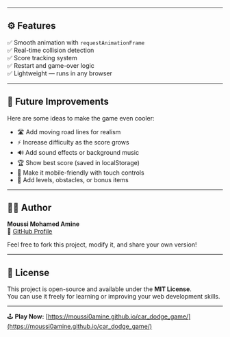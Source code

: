 
---

## ⚙️ Features

✅ Smooth animation with `requestAnimationFrame`  
✅ Real-time collision detection  
✅ Score tracking system  
✅ Restart and game-over logic  
✅ Lightweight — runs in any browser  

---

## 🚀 Future Improvements

Here are some ideas to make the game even cooler:
- 🛣️ Add moving road lines for realism  
- ⚡ Increase difficulty as the score grows  
- 🔊 Add sound effects or background music  
- 🏆 Show best score (saved in localStorage)  
- 📱 Make it mobile-friendly with touch controls  
- 🧱 Add levels, obstacles, or bonus items  

---

## 👨‍💻 Author

**Moussi Mohamed Amine**  
📍 [GitHub Profile](https://github.com/moussi0amine)  

Feel free to fork this project, modify it, and share your own version!

---

## 🪪 License

This project is open-source and available under the **MIT License**.  
You can use it freely for learning or improving your web development skills.

---

🕹️ **Play Now:** [https://moussi0amine.github.io/car_dodge_game/](https://moussi0amine.github.io/car_dodge_game/)
